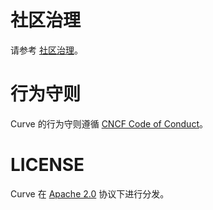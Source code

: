 #  社区治理
请参考 [社区治理](https://github.com/opencurve/community/blob/master/GOVERNANCE.md)。

#  行为守则
Curve 的行为守则遵循 [CNCF Code of Conduct](https://github.com/cncf/foundation/blob/master/code-of-conduct.md)。

# LICENSE
Curve 在 [Apache 2.0](https://github.com/opencurve/curve/blob/master/LICENSE) 协议下进行分发。